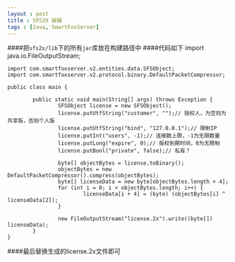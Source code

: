 ```yaml
---
layout : post
title : SFS2X 破解
tags : [Java, SmartFoxServer]
---
```


####把`sfs2x/lib`下的所有`jar`库放在构建路径中
####代码如下
	import java.io.FileOutputStream;
	
	import com.smartfoxserver.v2.entities.data.SFSObject;
	import com.smartfoxserver.v2.protocol.binary.DefaultPacketCompressor;
	
	public class main {
	
	        public static void main(String[] args) throws Exception {
	                SFSObject license = new SFSObject();
	                license.putUtfString("customer", "");// 授权人，为空则为共享版，否则个人版
	                license.putUtfString("bind", "127.0.0.1");// 限制IP
	                license.putInt("users", -1);// 连接数上限，-1为无限数量
	                license.putLong("expire", 0);// 版权到期时间，0为无限制
	                license.putBool("private", false);// 私有？
	
	                byte[] objectBytes = license.toBinary();
	                objectBytes = new DefaultPacketCompressor().compress(objectBytes);
	                byte[] licenseData = new byte[objectBytes.length + 4];
	                for (int i = 0; i < objectBytes.length; i++) {
	                        licenseData[i + 4] = (byte) (objectBytes[i] ^ licenseData[2]);
	                }
	
	                new FileOutputStream("license.2x").write((byte[]) licenseData);
	        }
	}

####最后替换生成的license.2x文件即可